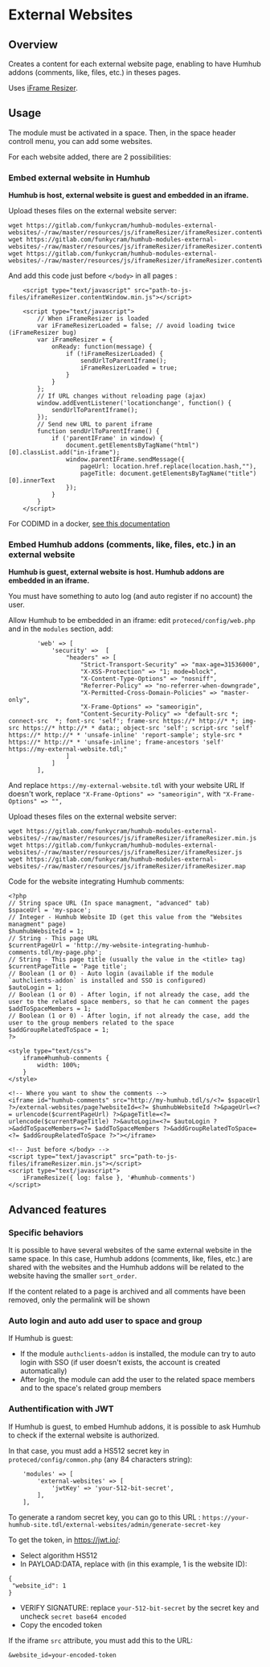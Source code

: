 # External Websites


## Overview

Creates a content for each external website page, enabling to have Humhub addons (comments, like, files, etc.) in theses pages.

Uses [iFrame Resizer](https://github.com/davidjbradshaw/iframe-resizer).


## Usage

The module must be activated in a space. Then, in the space header controll menu, you can add some websites.

For each website added, there are 2 possibilities:


### Embed external website in Humhub

**Humhub is host, external website is guest and embedded in an iframe.**

Upload theses files on the external website server:
```
wget https://gitlab.com/funkycram/humhub-modules-external-websites/-/raw/master/resources/js/iframeResizer/iframeResizer.contentWindow.min.js
wget https://gitlab.com/funkycram/humhub-modules-external-websites/-/raw/master/resources/js/iframeResizer/iframeResizer.contentWindow.js
wget https://gitlab.com/funkycram/humhub-modules-external-websites/-/raw/master/resources/js/iframeResizer/iframeResizer.contentWindow.map
```

And add this code just before `</body>` in all pages :
```
    <script type="text/javascript" src="path-to-js-files/iframeResizer.contentWindow.min.js"></script>

    <script type="text/javascript">
        // When iFrameResizer is loaded
        var iFrameResizerLoaded = false; // avoid loading twice (iFrameResizer bug)
        var iFrameResizer = {
            onReady: function(message) {
                if (!iFrameResizerLoaded) {
                    sendUrlToParentIframe();
                    iFrameResizerLoaded = true;
                }
            }
        };
        // If URL changes without reloading page (ajax)
        window.addEventListener('locationchange', function() {
            sendUrlToParentIframe();
        });
        // Send new URL to parent iframe
        function sendUrlToParentIframe() {
            if ('parentIFrame' in window) {
                document.getElementsByTagName("html")[0].classList.add("in-iframe");
                window.parentIFrame.sendMessage({
                    pageUrl: location.href.replace(location.hash,""),
                    pageTitle: document.getElementsByTagName("title")[0].innerText
                });
            }
        }
    </script>
```

For CODIMD in a docker, [see this documentation](https://gitlab.com/funkycram/doc/-/wikis/CodiMd#add-humhub-iframe-module-script-using-dockerfile)


### Embed Humhub addons (comments, like, files, etc.) in an external website

**Humhub is guest, external website is host. Humhub addons are embedded in an iframe.**

You must have something to auto log (and auto register if no account) the user.

Allow Humhub to be embedded in an iframe: edit `proteced/config/web.php` and in the `modules` section, add:
```
        'web' => [
            'security' =>  [
                "headers" => [
                    "Strict-Transport-Security" => "max-age=31536000",
                    "X-XSS-Protection" => "1; mode=block",
                    "X-Content-Type-Options" => "nosniff",
                    "Referrer-Policy" => "no-referrer-when-downgrade",
                    "X-Permitted-Cross-Domain-Policies" => "master-only",
                    "X-Frame-Options" => "sameorigin",
                    "Content-Security-Policy" => "default-src *; connect-src  *; font-src 'self'; frame-src https://* http://* *; img-src https://* http://* * data:; object-src 'self'; script-src 'self' https://* http://* * 'unsafe-inline' 'report-sample'; style-src * https://* http://* * 'unsafe-inline'; frame-ancestors 'self' https://my-external-website.tdl;"
                ]
            ]
        ],
```
And replace `https://my-external-website.tdl` with your website URL
If doesn't work, replace `"X-Frame-Options" => "sameorigin",` with `"X-Frame-Options" => "",`


Upload theses files on the external website server:
```
wget https://gitlab.com/funkycram/humhub-modules-external-websites/-/raw/master/resources/js/iframeResizer/iframeResizer.min.js
wget https://gitlab.com/funkycram/humhub-modules-external-websites/-/raw/master/resources/js/iframeResizer/iframeResizer.js
wget https://gitlab.com/funkycram/humhub-modules-external-websites/-/raw/master/resources/js/iframeResizer/iframeResizer.map
```


Code for the website integrating Humhub comments:
```
<?php 
// String space URL (In space managment, "advanced" tab)
$spaceUrl = 'my-space';
// Integer - Humhub Website ID (get this value from the "Websites managment" page)
$humhubWebsiteId = 1;
// String - This page URL
$currentPageUrl = 'http://my-website-integrating-humhub-comments.tdl/my-page.php';
// String - This page title (usually the value in the <title> tag)
$currentPageTitle = 'Page title';
// Boolean (1 or 0) - Auto login (available if the module `authclients-addon` is installed and SSO is configured)
$autoLogin = 1;
// Boolean (1 or 0) - After login, if not already the case, add the user to the related space members, so that he can comment the pages
$addToSpaceMembers = 1;
// Boolean (1 or 0) - After login, if not already the case, add the user to the group members related to the space
$addGroupRelatedToSpace = 1;
?>

<style type="text/css">
    iframe#humhub-comments {
        width: 100%;
    }
</style>

<!-- Where you want to show the comments -->
<iframe id="humhub-comments" src="http://my-humhub.tdl/s/<?= $spaceUrl ?>/external-websites/page?websiteId=<?= $humhubWebsiteId ?>&pageUrl=<?= urlencode($currentPageUrl) ?>&pageTitle=<?= urlencode($currentPageTitle) ?>&autoLogin=<?= $autoLogin ?>&addToSpaceMembers=<?= $addToSpaceMembers ?>&addGroupRelatedToSpace=<?= $addGroupRelatedToSpace ?>"></iframe>

<!-- Just before </body> -->
<script type="text/javascript" src="path-to-js-files/iframeResizer.min.js"></script>
<script type="text/javascript">
    iFrameResize({ log: false }, '#humhub-comments')
</script>
```



## Advanced features


### Specific behaviors

It is possible to have several websites of the same external website in the same space. In this case, Humhub addons (comments, like, files, etc.) are shared with the websites and the Humhub addons will be related to the website having the smaller `sort_order`.

If the content related to a page is archived and all comments have been removed, only the permalink will be shown


### Auto login and auto add user to space and group

If Humhub is guest:
- If the module `authclients-addon` is installed, the module can try to auto login with SSO (if user doesn't exists, the account is created automatically)
- After login, the module can add the user to the related space members and to the space's related group members


### Authentification with JWT

If Humhub is guest, to embed Humhub addons, it is possible to ask Humhub to check if the external website is authorized.

In that case, you must add a HS512 secret key in `proteced/config/common.php` (any 84 characters string):
```
    'modules' => [
        'external-websites' => [
            'jwtKey' => 'your-512-bit-secret',
        ],
    ],
```
To generate a random secret key, you can go to this URL : `https://your-humhub-site.tdl/external-websites/admin/generate-secret-key`

To get the token, in https://jwt.io/:
- Select algorithm HS512
- In PAYLOAD:DATA, replace with (in this example, 1 is the website ID):
```
{
 "website_id": 1
}
```
- VERIFY SIGNATURE: replace `your-512-bit-secret` by the secret key and uncheck `secret base64 encoded`
- Copy the encoded token

If the iframe `src` attribute, you must add this to the URL:
```
&website_id=your-encoded-token
```